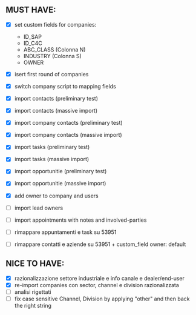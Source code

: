 ## MUST HAVE:
- [x] set custom fields for companies:
    - ID_SAP
    - ID_C4C
    - ABC_CLASS (Colonna N)
    - INDUSTRY (Colonna S)
    - OWNER
- [x] isert first round of companies
- [x] switch company script to mapping fields
- [x] import contacts (preliminary test)
- [x] import contacts (massive import)
- [x] import company contacts (preliminary test)
- [x] import company contacts (massive import)
- [x] import tasks (preliminary test)
- [x] import tasks (massive import)
- [x] import opportunitie (preliminary test)
- [x] import opportunitie (massive import)
- [x] add owner to company and users
- [ ] import lead owners
- [ ] import appointments with notes and involved-parties
- [ ] rimappare appuntamenti e task su 53951
- [ ] rimappare contatti e aziende su 53951 + custom_field owner: default


## NICE TO HAVE:
- [x] razionalizzazione settore industriale e info canale e dealer/end-user
- [x] re-import companies con sector, channel e division razionalizzata
- [ ] analisi rigettati
- [ ] fix case sensitive Channel, Division by applying "other" and then back the right string